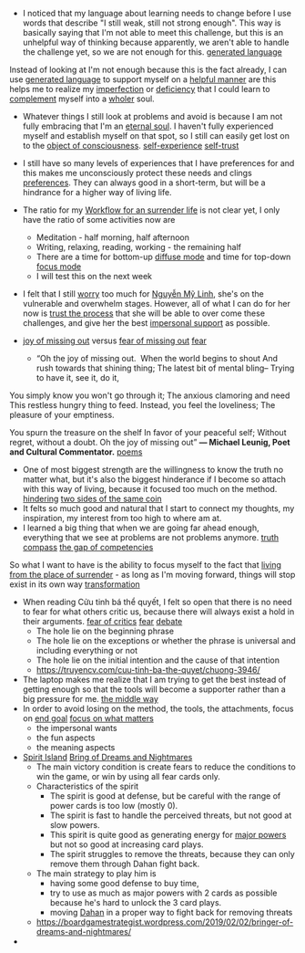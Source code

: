 - I noticed that my language about learning needs to change before I use words that describe "I still weak, still not strong enough". This way is basically saying that I'm not able to meet this challenge, but this is an unhelpful way of thinking because apparently, we aren't able to handle the challenge yet, so we are not enough for this. [generated language](<generated language.md>) 

Instead of looking at I'm not enough because this is the fact already, I can use [generated language](<generated language.md>) to support myself on a [helpful manner](<helpful manner.md>) are this helps me to realize my [imperfection](<imperfection.md>) or [deficiency](<deficiency.md>) that I could learn to [complement](<complement.md>) myself into a [wholer](<wholer.md>) soul.
- Whatever things I still look at problems and avoid is because I am not fully embracing that I'm an [eternal soul](<eternal soul.md>). I haven't fully experienced myself and establish myself on that spot, so I still can easily get lost on to the [object of consciousness](<object of consciousness.md>). [self-experience](<self-experience.md>) [self-trust](<self-trust.md>)
- I still have so many levels of experiences that I have preferences for and this makes me unconsciously protect these needs and clings [preferences](<preferences.md>). They can always good in a short-term, but will be a hindrance for a higher way of living life. 


- The ratio for my [Workflow for an surrender life](<Workflow for an surrender life.md>) is not clear yet, I only have the ratio of some activities now are
    - Meditation - half morning, half afternoon
    - Writing, relaxing, reading, working - the remaining half
    - There are a time for bottom-up [diffuse mode](<diffuse mode.md>) and time for top-down [focus mode](<focus mode.md>)
    - I will test this on the next week
- I felt that I still [worry](<worry.md>) too much for [Nguyễn Mỹ Linh](<Nguyễn Mỹ Linh.md>), she's on the vulnerable and overwhelm stages. However, all of what I can do for her now is [trust the process](<trust the process.md>) that she will be able to over come these challenges, and give her the best [impersonal support](<impersonal support.md>) as possible. 
- [joy of missing out](<joy of missing out.md>) versus [fear of missing out](<fear of missing out.md>) [fear](<fear.md>)
    - “Oh the joy of missing out. 
When the world begins to shout
And rush towards that shining thing;
The latest bit of mental bling–
Trying to have it, see it, do it,

You simply know you won't go through it;
The anxious clamoring and need
This restless hungry thing to feed.
Instead, you feel the loveliness;
The pleasure of your emptiness.

You spurn the treasure on the shelf
In favor of your peaceful self;
Without regret, without a doubt.
Oh the joy of missing out”
**— Michael Leunig, Poet and Cultural Commentator.** [poems](<poems.md>)
- One of most biggest strength are the willingness to know the truth no matter what, but it's also the biggest hinderance if I become so attach with this way of living, because it focused too much on the method. [hindering](<hindering.md>) [two sides of the same coin](<two sides of the same coin.md>)
- It felts so much good and natural that I start to connect my thoughts, my inspiration, my interest from too high to where am at.
- I learned a big thing that when we are going far ahead enough, everything that we see at problems are not problems anymore. [truth compass](<truth compass.md>) [the gap of competencies](<the gap of competencies.md>)

So what I want to have is the ability to focus myself to the fact that [living from the place of surrender](<living from the place of surrender.md>)
    - as long as I'm moving forward, things will stop exist in its own way [transformation](<transformation.md>)
- When reading Cửu tinh bá thể quyết, I felt so open that there is no need to fear for what others critic us, because there will always exist a hold in their arguments. [fear of critics](<fear of critics.md>) [fear](<fear.md>) [debate](<debate.md>)
    - The hole lie on the beginning phrase
    - The hole lie on the exceptions or whether the phrase is universal and including everything or not
    - The hole lie on the initial intention and the cause of that intention
    - https://truyencv.com/cuu-tinh-ba-the-quyet/chuong-3946/
- The laptop makes me realize that I am trying to get the best instead of getting enough so that the tools will become a supporter rather than a big pressure for me. [the middle way](<the middle way.md>)
- In order to avoid losing on the method, the tools, the attachments, focus on [end goal](<end goal.md>) [focus on what matters](<focus on what matters.md>)
    - the impersonal wants
    - the fun aspects
    - the meaning aspects
- [Spirit Island](<Spirit Island.md>) [Bring of Dreams and Nightmares](<Bring of Dreams and Nightmares.md>)
    - The main victory condition is create fears to reduce the conditions to win the game, or win by using all fear cards only. 
    - Characteristics of the spirit
        - The spirit is good at defense, but be careful with the range of power cards is too low (mostly 0).
        - The spirit is fast to handle the perceived threats, but not good at slow powers.
        - This spirit is quite good as generating energy for [major powers](<major powers.md>) but not so good at increasing card plays.
        - The spirit struggles to remove the threats, because they can only remove them through Dahan fight back.
    - The main strategy to play him is 
        - having some good defense to buy time, 
        - try to use as much as major powers with 2 cards as possible because he's hard to unlock the 3 card plays.
        - moving [Dahan](<Dahan.md>) in a proper way to fight back for removing threats
    - https://boardgamestrategist.wordpress.com/2019/02/02/bringer-of-dreams-and-nightmares/
- 
